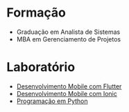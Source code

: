 # Formação

 - Graduação em Analista de Sistemas
 - MBA em Gerenciamento de Projetos

# Laboratório
 - [Desenvolvimento Mobile com Flutter](https://felipebastosweb.github.io/flutter-book)
 - [Desenvolvimento Mobile com Ionic](https://felipebastosweb.github.io/ionic-book)
 - [Programação em Python](https://felipebastosweb.github.io/python-book)

